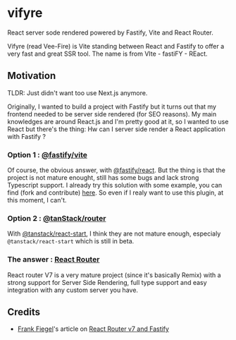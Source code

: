 # vifyre

React server sode rendered powered by Fastify, Vite and React Router.

Vifyre (read Vee-Fire) is Vite standing between React and Fastify to offer a very fast and great SSR tool.
The name is from VIte - fastiFY - REact.

## Motivation

TLDR: Just didn't want too use Next.js anymore.

Originally, I wanted to build a project with Fastify but it turns out that my frontend needed to be server side rendered (for SEO reasons).
My main knowledges are around React.js and I'm pretty good at it, so I wanted to use React but there's the thing: Hw can I server side render a React application with Fastify ?

### Option 1 : [@fastify/vite](https://github.com/fastify/fastify-vite)

Of course, the obvious answer, with [@fastify/react](https://fastify-vite.dev/react/). But the thing is that the project is not mature enought, still has some bugs and lack strong Typescript support. I already try this solution with some example, you can find (fork and contribute) [here](https://github.com/FrancoRATOVOSON/fastify-vite-examples). So even if I realy want to use this plugin, at this moment, I can't.

### Option 2 : [@tanStack/router](https://tanstack.com/router/latest)

With [@tanstack/react-start](https://tanstack.com/start/latest), I think they are not mature enough, especialy `@tanstack/react-start` which is still in beta.

### The answer : [React Router](https://reactrouter.com/home)

React router V7 is a very mature project (since it's basically Remix) with a strong support for Server Side Rendering, full type support and easy integration with any custom server you have.

## Credits

* [Frank Fiegel](https://twitter.com/punkpeye)'s article on [React Router v7 and Fastify](https://glama.ai/blog/2024-12-05-remix-with-fastify)

